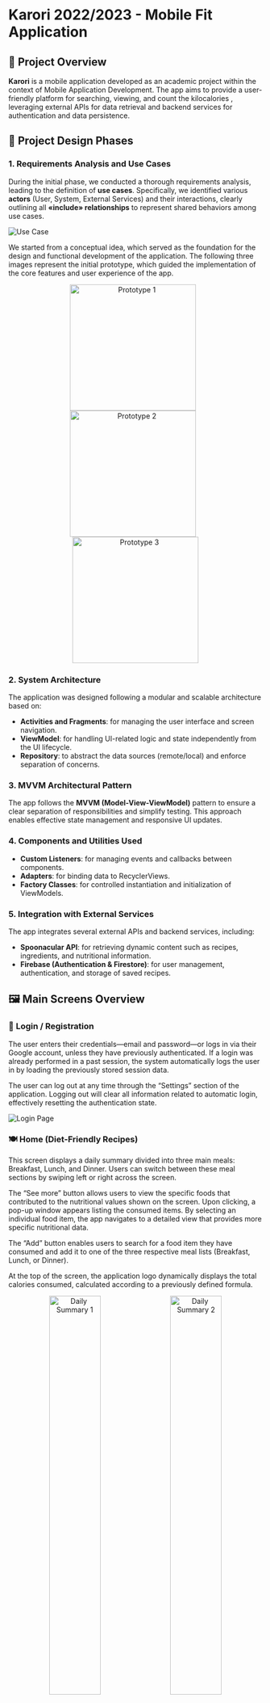 # Karori 2022/2023 - Mobile Fit Application

## 📱 Project Overview

**Karori** is a mobile application developed as an academic project within the context of Mobile Application Development. The app aims to provide a user-friendly platform for searching, viewing, and count the kilocalories , leveraging external APIs for data retrieval and backend services for authentication and data persistence.

## 🧩 Project Design Phases

### 1. Requirements Analysis and Use Cases

During the initial phase, we conducted a thorough requirements analysis, leading to the definition of **use cases**. Specifically, we identified various **actors** (User, System, External Services) and their interactions, clearly outlining all **«include» relationships** to represent shared behaviors among use cases.

![Use Case](images/Use%20case.png)

We started from a conceptual idea, which served as the foundation for the design and functional development of the application.
The following three images represent the initial prototype, which guided the implementation of the core features and user experience of the app.

<p align="center">
  <img src="images/How it started.png" alt="Prototype 1" height="250px" style="margin-right: 10px;">
  <img src="images/How it started 2.png" alt="Prototype 2" height="250px" style="margin-right: 10px;">
  <img src="images/How it started 3.png" alt="Prototype 3" height="250px">
</p>

### 2. System Architecture

The application was designed following a modular and scalable architecture based on:

- **Activities and Fragments**: for managing the user interface and screen navigation.
- **ViewModel**: for handling UI-related logic and state independently from the UI lifecycle.
- **Repository**: to abstract the data sources (remote/local) and enforce separation of concerns.

### 3. MVVM Architectural Pattern

The app follows the **MVVM (Model-View-ViewModel)** pattern to ensure a clear separation of responsibilities and simplify testing. This approach enables effective state management and responsive UI updates.

### 4. Components and Utilities Used

- **Custom Listeners**: for managing events and callbacks between components.
- **Adapters**: for binding data to RecyclerViews.
- **Factory Classes**: for controlled instantiation and initialization of ViewModels.

### 5. Integration with External Services

The app integrates several external APIs and backend services, including:

- **Spoonacular API**: for retrieving dynamic content such as recipes, ingredients, and nutritional information.
- **Firebase (Authentication & Firestore)**: for user management, authentication, and storage of saved recipes.

## 🖼️ Main Screens Overview

### 🔐 **Login / Registration**
The user enters their credentials—email and password—or logs in via their Google account, unless they have previously authenticated.
If a login was already performed in a past session, the system automatically logs the user in by loading the previously stored session data.

The user can log out at any time through the “Settings” section of the application. Logging out will clear all information related to automatic login, effectively resetting the authentication state.

![Login Page](images/login%20utente.png)

### 🍽️ **Home (Diet-Friendly Recipes)**
This screen displays a daily summary divided into three main meals: Breakfast, Lunch, and Dinner.
Users can switch between these meal sections by swiping left or right across the screen.

The “See more” button allows users to view the specific foods that contributed to the nutritional values shown on the screen.
Upon clicking, a pop-up window appears listing the consumed items. By selecting an individual food item, the app navigates to a detailed view that provides more specific nutritional data.

The “Add” button enables users to search for a food item they have consumed and add it to one of the three respective meal lists (Breakfast, Lunch, or Dinner).

At the top of the screen, the application logo dynamically displays the total calories consumed, calculated according to a previously defined formula.

<p align="center">
  <img src="images/Home screen.png" alt="Daily Summary 1" width="45%" style="margin-right: 10px;">
  <img src="images/Riassunto.png" alt="Daily Summary 2" width="45%">
</p>


### 🔍 **Search and Nutrition Information Flow**
In the Search screen, a user can look for a specific food item to add to a selected meal (Breakfast, Lunch, or Dinner).
Upon selecting a food, the application first prompts the user to enter the quantity, followed by a screen to choose the appropriate unit of measurement.

Alternatively, the user can also search for a recipe, and from there, view the list of ingredients it contains.

In the Information screen, if a user has selected a food item, they can view both primary nutritional values—Calories, Carbohydrates, Proteins, and Fats—as well as glycemic properties and secondary nutritional details, such as Vitamins, Zinc, Iron, and more.

Once reviewed, the user can add the selected food item to the chosen meal using the “Add Aliment” button. This action stores the data locally via Room, the app’s local database component.

<p align="center">
  <img src="images/Ricerca Cibo.png" alt="Daily Summary 1" width="45%" style="margin-right: 10px;">
  <img src="images/Information food.png" alt="Daily Summary 2" width="45%">
</p>

### ⚙️ **User Profile**
In this screen, the user can view all their personal information, including:

Height

Weight

Age

Goal

Daily Caloric Intake (kcal)

Email address

All these values can be manually updated using a dedicated edit button, which enables the user to overwrite the existing data and update the changes in the database. The caloric intake is calculated using the same formula applied during the login/registration phase.
Another feature available in this section is the ability to change the password. By pressing the corresponding button, an email will be sent to the user’s registered address, containing a link to reset the password securely.
Finally, the screen also includes a Logout button, which signs the user out and redirects them to the Login screen.
A toggle switch is present to enable or disable editing mode, allowing the user to make changes only when necessary.

![Use Case](images/profile.png)

## 🔧 Technologies Used

- **Language**: JAVA  
- **Framework**: Android Jetpack (LiveData, ViewModel, Navigation)  
- **Libraries**: Retrofit, Glide, Firebase SDK, Material Design Components  
- **Architecture**: MVVM  
- **Backend**: Firebase Firestore  
- **External API**: Spoonacular API  

## 🚀 Installation Instructions

1. Clone the repository:
   ```bash
   git clone https://github.com/LolloMagicMagia/Karori.git

## ⚠️ Application Status
This application is currently deprecated and no longer maintained.

At the time of development, it relied on the integration of two key external services:

Spoonacular API – for retrieving nutritional data, recipe details, and ingredient information.

Firebase – for user authentication, real-time data storage, and password recovery functionality.

## 🎓 Educational Approach and Development Philosophy
This project makes use of Android’s Navigation Component, specifically the Navigation Graph, to manage transitions between fragments in a structured and scalable way. Each navigation action is clearly defined within the graph, improving both readability and maintainability of the app's flow.

While not all components and design patterns strictly contributed to functionality or were necessary for the app’s scope, we intentionally chose to implement all the key elements taught during the course. The purpose was to challenge ourselves by experimenting with different architectural patterns and best practices—even in cases where simpler alternatives may have sufficed.

This includes, but is not limited to:

MVVM architecture (Model–View–ViewModel)

ViewModel + LiveData for state management

Repository pattern for data abstraction

Listeners, Adapters, and Factory classes

Integration with Firebase and external APIs (Spoonacular)

Room database for local persistence

Navigation Graph for in-app routing

Gruppo: MELMA <br />
Componenti Gruppo: <br />
Monti Lorenzo 869960 <br />
Oltolini Edoardo 869124 <br />
Gherardi Marco 869138 <br />
Lombardo Matteo 869232

